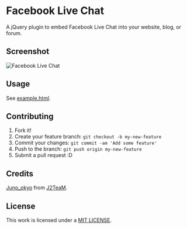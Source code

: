 # Facebook Live Chat
A jQuery plugin to embed Facebook Live Chat into your website, blog, or forum.

## Screenshot

![Facebook Live Chat](http://i.imgur.com/nr4kKOf.png)

## Usage

See [example.html](example.html).

## Contributing

1. Fork it!
2. Create your feature branch: `git checkout -b my-new-feature`
3. Commit your changes: `git commit -am 'Add some feature'`
4. Push to the branch: `git push origin my-new-feature`
5. Submit a pull request :D

## Credits

[Juno_okyo](http://junookyo.blogspot.com/) from [J2TeaM](https://github.com/J2TeaM).

## License

This work is licensed under a [MIT LICENSE](LICENSE).
